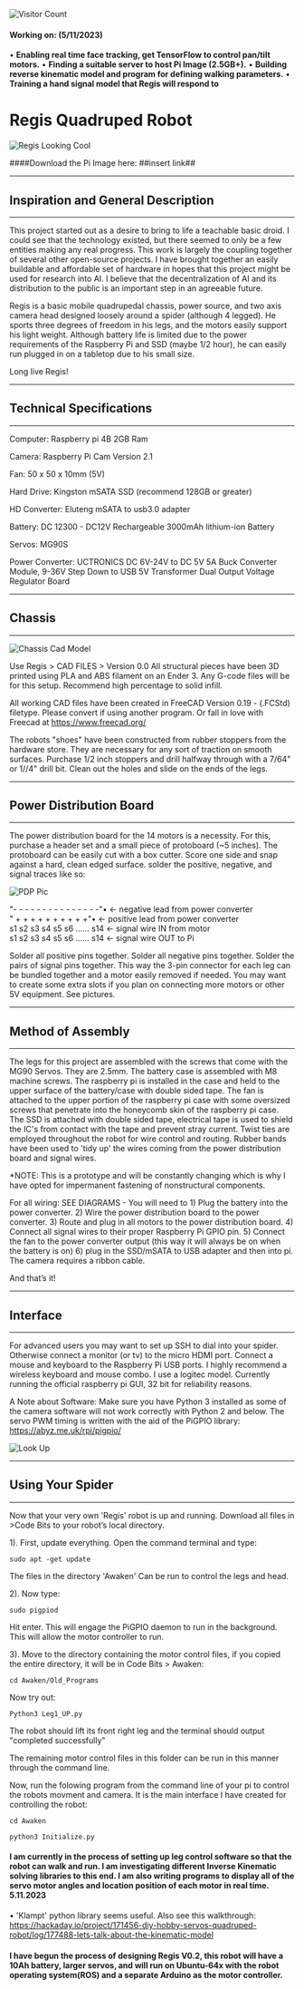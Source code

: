 ![Visitor Count](https://profile-counter.glitch.me/{kennethmikoliachik}/count.svg)

#### Working on: (5/11/2023)

• **Enabling real time face tracking, get TensorFlow to control pan/tilt motors.**
• **Finding a suitable server to host Pi Image (2.5GB+).**
• **Building reverse kinematic model and program for defining walking parameters.**
• **Training a hand signal model that Regis will respond to**

# Regis Quadruped Robot
![Regis Looking Cool](https://github.com/kennethmikolaichik/Regis/blob/main/Progress%20Pictures/the_readme_pic.jpg)

####Download the Pi Image here:  ##insert link##

- - - - - - - - - - - - - - - - - - - - - - - - - - - - - - - - - - - - - 
## Inspiration and General Description
- - - - - - - - - - - - - - - - - - - - - - - - - - - - - - - - - - - - - 
This project started out as a desire to bring to life a teachable basic droid.
I could see that the technology existed, but there seemed to only be a few entities making any real progress. This work is largely the coupling together of several other open-source projects. I have brought together an easily buildable and affordable set of hardware in hopes that this project might be used for research into AI. I believe that the decentralization of AI and its distribution to the public is an important step in an agreeable future.

Regis is a basic mobile quadrupedal chassis, power source, and two axis camera head designed loosely around a spider (although 4 legged).
He sports three degrees of freedom in his legs, and the motors easily support his light weight. Although battery life is limited due to the power requirements of the Raspberry Pi and SSD (maybe 1/2 hour), he can easily run plugged in on a tabletop due to his small size.

Long live Regis!

- - - - - - - - - - - - - - - - - - - - - - - - - - - - - - - - - - - - - 
## Technical Specifications
- - - - - - - - - - - - - - - - - - - - - - - - - - - - - - - - - - - - - 
Computer: Raspberry pi 4B 2GB Ram

Camera: Raspberry Pi Cam Version 2.1

Fan: 50 x 50 x 10mm (5V)

Hard Drive: Kingston mSATA SSD (recommend 128GB or greater)

HD Converter: Eluteng mSATA to usb3.0 adapter

Battery: DC 12300 - DC12V Rechargeable 3000mAh lithium-ion Battery

Servos: MG90S

Power Converter: UCTRONICS DC 6V-24V to DC 5V 5A Buck Converter Module, 9-36V Step Down to USB 5V Transformer Dual Output Voltage Regulator Board

- - - - - - - - - - - - - - - - - - - - - - - - - - - - - - - - - - - - - 
## Chassis
- - - - - - - - - - - - - - - - - - - - - - - - - - - - - - - - - - - - - 

![Chassis Cad Model](https://github.com/kennethmikolaichik/Regis/blob/main/Progress%20Pictures/chassis_cad_pic.png)

Use Regis > CAD FILES > Version 0.0
All structural pieces have been 3D printed using PLA and ABS filament on an Ender 3. Any G-code files will be for this setup. Recommend high percentage to solid infill.

All working CAD files have been created in FreeCAD Version 0.19 - (.FCStd) filetype. Please convert if using another program. Or fall in love with Freecad at https://www.freecad.org/ 

The robots "shoes" have been constructed from rubber stoppers from the hardware store. They are necessary for any sort of traction on smooth surfaces. Purchase 1/2 inch stoppers and drill halfway through with a 7/64" or 1//4" drill bit. Clean out the holes and slide on the ends of the legs.

- - - - - - - - - - - - - - - - - - - - - - - - - - - - - - - - - - - - - 
## Power Distribution Board
- - - - - - - - - - - - - - - - - - - - - - - - - - - - - - - - - - - - - 
The power distribution board for the 14 motors is a necessity. For this, purchase a header set and a small piece of protoboard (~5 inches). The protoboard can be easily cut with a box cutter. Score one side and snap against a hard, clean edged surface. solder the positive, negative, and signal traces like so:

![PDP Pic](https://github.com/kennethmikolaichik/Regis/blob/Branch-1/Wiring%20Diagrams/Power%20Distribution%20Board.jpg)

\"- - - - - - - - - - - - - - -"•  ← negative lead from power converter\
\" + + + + + + + + + +"•  ← positive lead from power converter\
s1 s2 s3 s4 s5 s6 ...... s14   ← signal wire IN from motor  
s1 s2 s3 s4 s5 s6 ...... s14   ← signal wire OUT to Pi


Solder all positive pins together. Solder all negative pins together. Solder the pairs of signal pins together.
This way the 3-pin connector for each leg can be bundled together and a motor easily removed if needed. You may want to create some extra slots if you plan on connecting more motors or other 5V equipment. See pictures.

- - - - - - - - - - - - - - - - - - - - - - - - - - - - - - - - - - - - - 
## Method of Assembly
- - - - - - - - - - - - - - - - - - - - - - - - - - - - - - - - - - - - - 
The legs for this project are assembled with the screws that come with the MG90 Servos. They are 2.5mm. The battery case is assembled with M8 machine screws. The raspberry pi is installed in the case and held to the upper surface of the battery/case with double sided tape. The fan is attached to the upper portion of the raspberry pi case with some oversized screws that penetrate into the honeycomb skin of the raspberry pi case. The SSD is attached with double sided tape, electrical tape is used to shield the IC's from contact with the tape and prevent stray current. Twist ties are employed throughout the robot for wire control and routing. Rubber bands have been used to 'tidy up' the wires coming from the power distribution board and signal wires. 

*NOTE: This is a prototype and will be constantly changing which is why I have opted for impermanent fastening of nonstructural components.

For all wiring: SEE DIAGRAMS - You will need to 1) Plug the battery into the power converter. 2) Wire the power distribution board to the power converter. 3) Route and plug in all motors to the power distribution board. 4) Connect all signal wires to their proper Raspberry Pi GPIO pin. 5) Connect the fan to the power converter output (this way it will always be on when the battery is on) 6) plug in the SSD/mSATA to USB adapter and then into pi. The camera requires a ribbon cable.

And that’s it!

- - - - - - - - - - - - - - - - - - - - - - - - - - - - - - - - - - - - - 
## Interface
- - - - - - - - - - - - - - - - - - - - - - - - - - - - - - - - - - - - - 
For advanced users you may want to set up SSH to dial into your spider.
Otherwise connect a monitor (or tv) to the micro HDMI port.
Connect a mouse and keyboard to the Raspberry Pi USB ports. I highly recommend a wireless keyboard and mouse combo. I use a logitec model.
Currently running the official raspberry pi GUI, 32 bit for reliability reasons.

A Note about Software:
Make sure you have Python 3 installed as some of the camera software will not work correctly with Python 2 and below.
The servo PWM timing is written with the aid of the PiGPIO library:
https://abyz.me.uk/rpi/pigpio/

![Look Up](https://github.com/kennethmikolaichik/Regis/blob/main/Progress%20Pictures/Head%20to%20Chassis%20incorporation!.jpg)
- - - - - - - - - - - - - - - - - - - - - - - - - - - - - - - - - - - - - 
## Using Your Spider
- - - - - - - - - - - - - - - - - - - - - - - - - - - - - - - - - - - - - 
Now that your very own 'Regis' robot is up and running. Download all files in >Code Bits to your robot’s local directory.

1). First, update everything. Open the command terminal and type:

    sudo apt -get update

The files in the directory 'Awaken' Can be run to control the legs and head. 

2). Now type: 

    sudo pigpiod

Hit enter. This will engage the PiGPIO daemon to run in the background. This will allow the motor controller to run.

3). Move to the directory containing the motor control files, if you copied the entire directory, it will be in Code Bits > Awaken:

    cd Awaken/Old_Programs

 Now try out:

    Python3 Leg1_UP.py

The robot should lift its front right leg and the terminal should output "completed successfully"

The remaining motor control files in this folder can be run in this manner through the command line.

Now, run the folowing program from the command line of your pi to control the robots movment and camera. It is the main interface I have created for controlling the robot:

    cd Awaken
   
    python3 Initialize.py


#### I am currently in the process of setting up leg control software so that the robot can walk and run. I am investigating different Inverse Kinematic solving libraries to this end. I am also writing programs to display all of the servo motor angles and location position of each motor in real time. 5.11.2023
• 'Klampt' python library seems useful. Also see this walkthrough: https://hackaday.io/project/171456-diy-hobby-servos-quadruped-robot/log/177488-lets-talk-about-the-kinematic-model

#### I have begun the process of designing Regis V0.2, this robot will have a 10Ah battery, larger servos, and will run on Ubuntu-64x with the robot operating system(ROS) and a separate Arduino as the motor controller.

